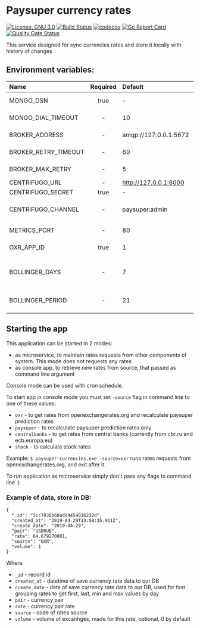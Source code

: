 # Paysuper currency rates
[![License: GNU 3.0](https://img.shields.io/badge/License-GNU3.0-green.svg)](https://opensource.org/licenses/GNU3.0)
[![Build Status](https://travis-ci.org/paysuper/paysuper-currencies.svg?branch=master)](https://travis-ci.org/paysuper/paysuper-currencies) 
[![codecov](https://codecov.io/gh/paysuper/paysuper-currencies/branch/master/graph/badge.svg)](https://codecov.io/gh/paysuper/paysuper-currencies)
[![Go Report Card](https://goreportcard.com/badge/github.com/paysuper/paysuper-currencies)](https://goreportcard.com/report/github.com/paysuper/paysuper-currencies)
[![Quality Gate Status](https://sonarcloud.io/api/project_badges/measure?project=paysuper_paysuper-currencies&metric=alert_status)](https://sonarcloud.io/dashboard?id=paysuper_paysuper-currencies)

This service designed for sync currencies rates and store it locally with history of changes

## Environment variables:

| Name                                 | Required | Default                  | Description                                                                         |
|:-------------------------------------|:--------:|:-------------------------|:------------------------------------------------------------------------------------|
| MONGO_DSN                            | true     | -                        | MongoBD DSN connection string                                                       |
| MONGO_DIAL_TIMEOUT                   | -        | 10                       | MongoBD dial timeout in seconds                                                     |
| BROKER_ADDRESS                       | -        | amqp://127.0.0.1:5672    | RabbitMQ broker address                                                             |
| BROKER_RETRY_TIMEOUT                 | -        | 60                       | RabbitMQ broker retry timeout                                                       |
| BROKER_MAX_RETRY                     | -        | 5                        | RabbitMQ broker max retry count                                                     |
| CENTRIFUGO_URL                       | -        | http://127.0.0.1:8000    | Centrifugo url                                                                      |
| CENTRIFUGO_SECRET                    | true     | -                        | Centrifugo secret key                                                               |
| CENTRIFUGO_CHANNEL                   | -        | paysuper:admin           | Centrifugo channel name to send alert notifications to admins                       |
| METRICS_PORT                         | -        | 80                       | Port for metrics and health check                                                   |
| OXR_APP_ID                           | true     | 1                        | API App id for openexchangerates.org                                                |
| BOLLINGER_DAYS                       | -        | 7                        | Number of days for plot Bollinger functions to calculate Paysuper Prediction Rates  |
| BOLLINGER_PERIOD                     | -        | 21                       | Number of days in period for each Bollinger function                                |



## Starting the app

This application can be started in 2 modes:

* as microservice, to maintain rates requests from other components of system. This mode does not requests any rates
* as console app, to retrieve new rates from source, that passed as command line argument

Console mode can be used with cron schedule.

To start app in console mode you must set `-source` flag in command line to one of these values:

- `oxr` - to get rates from openexchangerates.org and recalculate paysuper prediction rates
- `paysuper` - to recalculate paysuper prediction rates only
- `centralbanks` - to get rates from central banks (currently from cbr.ru and ecb.europa.eu)
- `stock` - to calculate stock rates

Example: `$ paysuper-currencies.exe -source=oxr` runs rates requests from openexchangerates.org, and exit after it.

To run application as microservice simply don't pass any flags to command line :)  

### Example of data, store in DB:

```
{
  "_id": "5cc7030b68add4454016232d",
  "created_at": "2019-04-29T13:58:35.921Z",
  "create_date": "2019-04-29",
  "pair": "USDRUB",
  "rate": 64.679270801,
  "source": "OXR",
  "volume": 1
}
```
Where
* `_id` - record id
* `created_at` - datetime of save currency rate data to our DB
* `create_date` - date of save currency rate data to our DB, used for fast grouping rates to get first, last, min and max values by day
* `pair` - currency pair
* `rate` - currency pair rate
* `source` - code of rates source
* `volume` - volume of excanhges, made for this rate, optional, 0 by default
